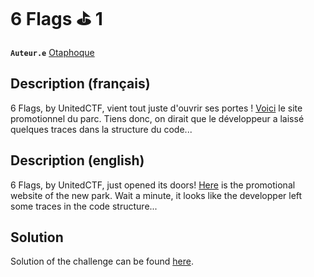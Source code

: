 # 6 Flags ⛳️ 1

**`Auteur.e`** [Otaphoque](https://github.com/Otaphoque)

## Description (français)

6 Flags, by UnitedCTF, vient tout juste d'ouvrir ses portes ! [Voici](../Website/templates/index.html) le site promotionnel du parc. Tiens donc, on dirait que le développeur a laissé quelques traces dans la structure du code...

## Description (english)

6 Flags, by UnitedCTF, just opened its doors! [Here](../Website/templates/index.html) is the promotional website of the new park. Wait a minute, it looks like the developper left some traces in the code structure...

## Solution

Solution of the challenge can be found [here](solution/).
